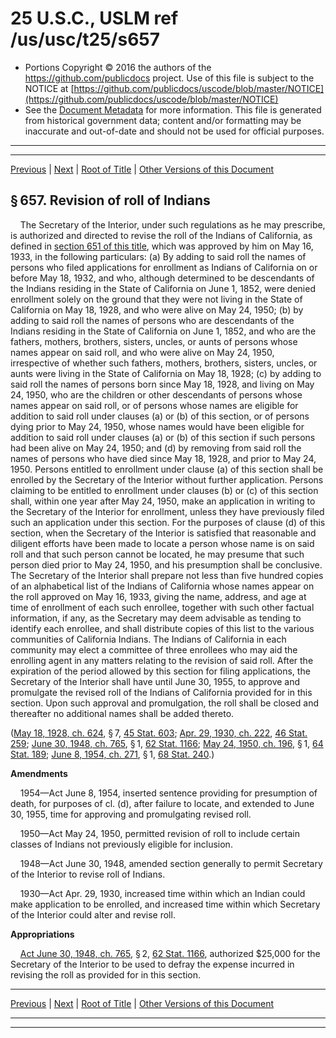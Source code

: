 ---
---

# 25 U.S.C., USLM ref /us/usc/t25/s657

* Portions Copyright © 2016 the authors of the https://github.com/publicdocs project.
  Use of this file is subject to the NOTICE at [https://github.com/publicdocs/uscode/blob/master/NOTICE](https://github.com/publicdocs/uscode/blob/master/NOTICE)
* See the [Document Metadata](././../../../../..//README.md) for more information.
  This file is generated from historical government data; content and/or formatting may be inaccurate and out-of-date and should not be used for official purposes.

----------
----------

[Previous](./../../../../..//us/usc/t25/ch14/schXXV/m__us_usc_t25_s656.md) | [Next](./../../../../..//us/usc/t25/ch14/schXXV/m__us_usc_t25_s658.md) | [Root of Title](./../../../../../) | [Other Versions of this Document](https://publicdocs.github.io/go/links?ns=uslm&ref=%2Fus%2Fusc%2Ft25%2Fs657)

## § 657. Revision of roll of Indians

    The Secretary of the Interior, under such regulations as he may prescribe, is authorized and directed to revise the roll of the Indians of California, as defined in [section 651 of this title][/us/usc/t25/s651], which was approved by him on May 16, 1933, in the following particulars: (a) By adding to said roll the names of persons who filed applications for enrollment as Indians of California on or before May 18, 1932, and who, although determined to be descendants of the Indians residing in the State of California on June 1, 1852, were denied enrollment solely on the ground that they were not living in the State of California on May 18, 1928, and who were alive on May 24, 1950; (b) by adding to said roll the names of persons who are descendants of the Indians residing in the State of California on June 1, 1852, and who are the fathers, mothers, brothers, sisters, uncles, or aunts of persons whose names appear on said roll, and who were alive on May 24, 1950, irrespective of whether such fathers, mothers, brothers, sisters, uncles, or aunts were living in the State of California on May 18, 1928; (c) by adding to said roll the names of persons born since May 18, 1928, and living on May 24, 1950, who are the children or other descendants of persons whose names appear on said roll, or of persons whose names are eligible for addition to said roll under clauses (a) or (b) of this section, or of persons dying prior to May 24, 1950, whose names would have been eligible for addition to said roll under clauses (a) or (b) of this section if such persons had been alive on May 24, 1950; and (d) by removing from said roll the names of persons who have died since May 18, 1928, and prior to May 24, 1950. Persons entitled to enrollment under clause (a) of this section shall be enrolled by the Secretary of the Interior without further application. Persons claiming to be entitled to enrollment under clauses (b) or (c) of this section shall, within one year after May 24, 1950, make an application in writing to the Secretary of the Interior for enrollment, unless they have previously filed such an application under this section. For the purposes of clause (d) of this section, when the Secretary of the Interior is satisfied that reasonable and diligent efforts have been made to locate a person whose name is on said roll and that such person cannot be located, he may presume that such person died prior to May 24, 1950, and his presumption shall be conclusive. The Secretary of the Interior shall prepare not less than five hundred copies of an alphabetical list of the Indians of California whose names appear on the roll approved on May 16, 1933, giving the name, address, and age at time of enrollment of each such enrollee, together with such other factual information, if any, as the Secretary may deem advisable as tending to identify each enrollee, and shall distribute copies of this list to the various communities of California Indians. The Indians of California in each community may elect a committee of three enrollees who may aid the enrolling agent in any matters relating to the revision of said roll. After the expiration of the period allowed by this section for filing applications, the Secretary of the Interior shall have until June 30, 1955, to approve and promulgate the revised roll of the Indians of California provided for in this section. Upon such approval and promulgation, the roll shall be closed and thereafter no additional names shall be added thereto.

([May 18, 1928, ch. 624][/us/act/1928-05-18/ch624], § 7, [45 Stat. 603][/us/stat/45/603]; [Apr. 29, 1930, ch. 222][/us/act/1930-04-29/ch222], [46 Stat. 259][/us/stat/46/259]; [June 30, 1948, ch. 765][/us/act/1948-06-30/ch765], § 1, [62 Stat. 1166][/us/stat/62/1166]; [May 24, 1950, ch. 196][/us/act/1950-05-24/ch196], § 1, [64 Stat. 189][/us/stat/64/189]; [June 8, 1954, ch. 271][/us/act/1954-06-08/ch271], § 1, [68 Stat. 240][/us/stat/68/240].)

 __Amendments__ 

    1954—Act June 8, 1954, inserted sentence providing for presumption of death, for purposes of cl. (d), after failure to locate, and extended to June 30, 1955, time for approving and promulgating revised roll.

    1950—Act May 24, 1950, permitted revision of roll to include certain classes of Indians not previously eligible for inclusion.

    1948—Act June 30, 1948, amended section generally to permit Secretary of the Interior to revise roll of Indians.

    1930—Act Apr. 29, 1930, increased time within which an Indian could make application to be enrolled, and increased time within which Secretary of the Interior could alter and revise roll.

 __Appropriations__ 

    [Act June 30, 1948, ch. 765][/us/act/1948-06-30/ch765], § 2, [62 Stat. 1166][/us/stat/62/1166], authorized $25,000 for the Secretary of the Interior to be used to defray the expense incurred in revising the roll as provided for in this section.

----------

[Previous](./../../../../..//us/usc/t25/ch14/schXXV/m__us_usc_t25_s656.md) | [Next](./../../../../..//us/usc/t25/ch14/schXXV/m__us_usc_t25_s658.md) | [Root of Title](./../../../../../) | [Other Versions of this Document](https://publicdocs.github.io/go/links?ns=uslm&ref=%2Fus%2Fusc%2Ft25%2Fs657)

----------
----------

[/us/usc/t25/s651]: https://publicdocs.github.io/go/links?ns=uslm&ref=%2Fus%2Fusc%2Ft25%2Fs651
[/us/act/1928-05-18/ch624]: https://publicdocs.github.io/go/links?ns=uslm&ref=%2Fus%2Fact%2F1928-05-18%2Fch624
[/us/stat/45/603]: https://publicdocs.github.io/go/links?ns=uslm&ref=%2Fus%2Fstat%2F45%2F603
[/us/act/1930-04-29/ch222]: https://publicdocs.github.io/go/links?ns=uslm&ref=%2Fus%2Fact%2F1930-04-29%2Fch222
[/us/stat/46/259]: https://publicdocs.github.io/go/links?ns=uslm&ref=%2Fus%2Fstat%2F46%2F259
[/us/act/1948-06-30/ch765]: https://publicdocs.github.io/go/links?ns=uslm&ref=%2Fus%2Fact%2F1948-06-30%2Fch765
[/us/stat/62/1166]: https://publicdocs.github.io/go/links?ns=uslm&ref=%2Fus%2Fstat%2F62%2F1166
[/us/act/1950-05-24/ch196]: https://publicdocs.github.io/go/links?ns=uslm&ref=%2Fus%2Fact%2F1950-05-24%2Fch196
[/us/stat/64/189]: https://publicdocs.github.io/go/links?ns=uslm&ref=%2Fus%2Fstat%2F64%2F189
[/us/act/1954-06-08/ch271]: https://publicdocs.github.io/go/links?ns=uslm&ref=%2Fus%2Fact%2F1954-06-08%2Fch271
[/us/stat/68/240]: https://publicdocs.github.io/go/links?ns=uslm&ref=%2Fus%2Fstat%2F68%2F240
[/us/act/1948-06-30/ch765]: https://publicdocs.github.io/go/links?ns=uslm&ref=%2Fus%2Fact%2F1948-06-30%2Fch765
[/us/stat/62/1166]: https://publicdocs.github.io/go/links?ns=uslm&ref=%2Fus%2Fstat%2F62%2F1166


